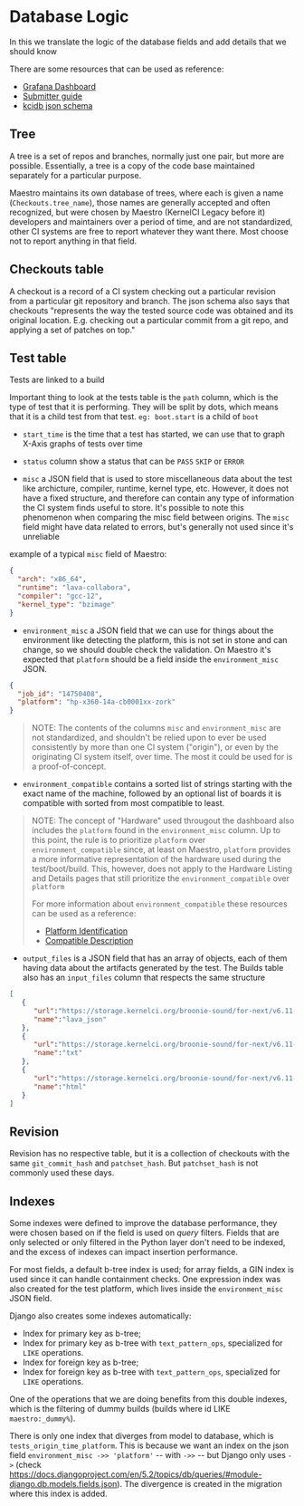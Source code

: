 # Database Logic

In this we translate the logic of the database fields and add details
that we should know


There are some resources that can be used as reference:
- [Grafana Dashboard](https://kcidb.kernelci.org/d/home/)
- [Submitter guide](https://docs.kernelci.org/kcidb/submitter_guide/)
- [kcidb json schema](https://github.com/kernelci/kcidb-io/blob/main/kcidb_io/schema/v05_03.py)

## Tree

A tree is a set of repos and branches, normally just one pair,
but more are possible. Essentially, a tree is a copy of the code base maintained
separately for a particular purpose.

Maestro maintains its own database of trees, where each is given a
name (`Checkouts.tree_name`), those names are generally
accepted and often recognized, but were chosen by
Maestro (KernelCI Legacy before it) developers and maintainers over a
period of time, and are not standardized, other CI systems are free
to report whatever they want there. Most choose not to report anything
in that field.

## Checkouts table

A checkout is a record of a CI system checking out a particular revision from
a particular git repository and branch. The json schema also says that checkouts
"represents the way the tested source code was obtained and its original
location. E.g. checking out a particular commit from a git repo, and applying
a set of patches on top."

## Test table

Tests are linked to a build

Important thing to look at the tests table is the `path` column, which is the
type of test that it is performing. They will be split by dots, which means that
it is a child test from that test. `eg: boot.start` is a child of `boot`

- `start_time` is the time that a test has started, we can use that to graph
 X-Axis graphs of tests over time
 
- `status` column show a status that can be `PASS` `SKIP` or `ERROR`

- `misc` a JSON field that is used to store miscellaneous data about the test like
archicture, compiler, runtime, kernel type, etc. However, it does not have a fixed
structure, and therefore can contain any type of information the CI system finds
useful to store. It's possible to note this phenomenon when comparing the misc field
between origins. The `misc` field might have data related to errors, but's generally
not used since it's unreliable

example of a typical `misc` field of Maestro:
```json
{
  "arch": "x86_64",
  "runtime": "lava-collabora",
  "compiler": "gcc-12",
  "kernel_type": "bzimage"
}
```

- `environment_misc` a JSON field that we can use for things about the environment
like detecting the platform, this is not set in stone and can change,
so we should double check the validation. On Maestro it's expected that `platform` should
be a field inside the `environment_misc` JSON.

```json
{
  "job_id": "14750408",
  "platform": "hp-x360-14a-cb0001xx-zork"
}
```

>NOTE: The contents of the columns `misc` and `environment_misc` are not standardized, and
>shouldn't be relied upon to ever be used consistently by more than one
>CI system ("origin"), or even by the originating CI system itself, over time.
>The most it could be used for is a proof-of-concept.

- `environment_compatible` contains a sorted list of strings starting with the exact
name of the machine, followed by an optional list of boards it is compatible with sorted
from most compatible to least.

>NOTE: The concept of "Hardware" used througout the dashboard also includes
>the `platform` found in the `environment_misc` column. Up to this point, the rule is
>to prioritize `platform` over `environment_compatible` since, at least on Maestro,
>`platform` provides a more informative representation of the hardware used during the
>test/boot/build. This, however, does not apply to the Hardware Listing and Details pages
> that still prioritize the `environment_compatible` over `platform`
>
>For more information about `environment_compatible` these resources can
>be used as a reference:
> - [Platform Identification](https://docs.kernel.org/devicetree/usage-model.html#platform-identification)
> - [Compatible Description](https://github.com/kernelci/kcidb-io/blob/21ddf852d1de6740e8fdf3696d9ddd8b3fd53bcc/kcidb_io/schema/v04_05.py#L611)

- `output_files` is a JSON field that has an array of objects, each of them having data about
the artifacts generated by the test. The Builds table also has an `input_files` column that respects
the same structure

```json
[
   {
      "url":"https://storage.kernelci.org/broonie-sound/for-next/v6.11-rc3-218-gc76d5dfbfc97/arm64/defconfig/gcc-12/lab-broonie/lava-meson-sm1-s905d3-libretech-cc.json",
      "name":"lava_json"
   },
   {
      "url":"https://storage.kernelci.org/broonie-sound/for-next/v6.11-rc3-218-gc76d5dfbfc97/arm64/defconfig/gcc-12/lab-broonie/kselftest-alsa-meson-sm1-s905d3-libretech-cc.txt",
      "name":"txt"
   },
   {
      "url":"https://storage.kernelci.org/broonie-sound/for-next/v6.11-rc3-218-gc76d5dfbfc97/arm64/defconfig/gcc-12/lab-broonie/kselftest-alsa-meson-sm1-s905d3-libretech-cc.html",
      "name":"html"
   }
]
```


## Revision

Revision has no respective table, but it is a collection of checkouts with
the same `git_commit_hash` and `patchset_hash`. But `patchset_hash` is not commonly used these days.

## Indexes

Some indexes were defined to improve the database performance, they were chosen based on if the field is used on _query_ filters. Fields that are only selected or only filtered in the Python layer don't need to be indexed, and the excess of indexes can impact insertion performance.

For most fields, a default b-tree index is used; for array fields, a GIN index is used since it can handle containment checks. One expression index was also created for the test platform, which lives inside the `environment_misc` JSON field.

Django also creates some indexes automatically:

- Index for primary key as b-tree;
- Index for primary key as b-tree with `text_pattern_ops`, specialized for `LIKE` operations.
- Index for foreign key as b-tree;
- Index for foreign key as b-tree with `text_pattern_ops`, specialized for `LIKE` operations.

One of the operations that we are doing benefits from this double indexes, which is the filtering of dummy builds (builds where id LIKE `maestro:_dummy%`).

There is only one index that diverges from model to database, which is `tests_origin_time_platform`. This is because we want an index on the json field `environment_misc ->> 'platform'` -- with `->>` -- but Django only uses `->` (check https://docs.djangoproject.com/en/5.2/topics/db/queries/#module-django.db.models.fields.json). The divergence is created in the migration where this index is added.
